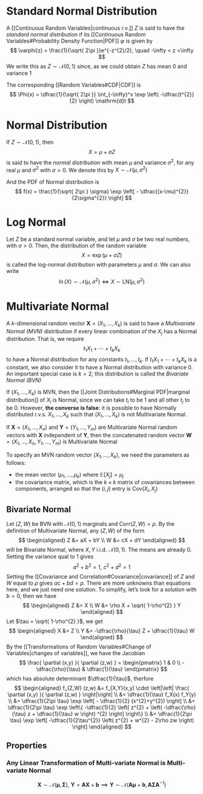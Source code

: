 # Standard Normal Distribution
A [[Continuous Random Variables|continuous r.v.]] $Z$ is said to have the *standard normal distribution* if its [[Continuous Random Variables#Probability Density Function|PDF]] $\varphi$ is given by
$$
\varphi(z) = \frac{1}{\sqrt{ 2\pi }}e^{-z^{2}/2}, \quad -\infty < z <\infty
$$
We write this as $Z \sim \mathcal N(0,1)$ since, as we could obtain $Z$ has mean $0$ and variance $1$

The corresponding [[Random Variables#CDF|CDF]] is 
$$
\Phi(x) = \dfrac{1}{\sqrt{ 2\pi }} \int_{-\infty}^x \exp \left( -\dfrac{t^{2}}{2} \right)  \mathrm{d}t
$$
# Normal Distribution
If $Z \sim \mathcal N(0,1)$, then
$$
X = \mu + \sigma Z
$$
is said to have the *normal distribution* with mean $\mu$ and variance $\sigma^{2}$, for any real $\mu$ and $\sigma^{2}$ with $\sigma > 0$. We denote this by $X \sim \mathcal N(\mu, \sigma^{2})$

And the PDF of Normal distribution is
$$
f(x) = \frac{1}{\sqrt{ 2\pi } \sigma} \exp \left[ - \dfrac{(x-\mu)^{2}}{2\sigma^{2}} \right] 
$$
# Log Normal
Let $Z$ be a standard normal variable, and let $\mu$ and $\sigma$ be two real numbers, with $\sigma>0$. Then, the distribution of the random variable 
$$
X = \exp (\mu + \sigma Z)
$$
is called the log-normal distribution with parameters $\mu$ and $\sigma$. We can also write
$$
\ln (X) \sim \mathcal N(\mu, \sigma^{2}) \iff X \sim \mathrm{LN}(\mu, \sigma^{2})
$$
# Multivariate Normal
A $k$-dimensional random vector $\textbf{X} = (X_1, \ldots ,X_k)$ is said to have a *Multivariate Normal (MVN)* distribution if every linear combination of the $X_j$ has a Normal distribution. That is, we require
$$
t_1X_1 + \cdots + t_k X_k
$$
to have a Normal distribution for any constants $t_1, \ldots ,t_k$. If $t_1X_1 + \cdots +t_kX_k$ is a constant, we also consider it to have a Normal distribution with variance $0$. An important special case is $k=2$; this distribution is called the *Bivariate Normal (BVN)*

If $(X_1, \ldots ,X_k)$ is MVN, then the [[Joint Distributions#Marginal PDF|marginal distribution]] of $X_i$ is Normal, since we can take $t_i$ to be $1$ and all other $t_j$ to be $0$. However, **the converse is false**: it is possible to have Normally distributed r.v.s. $X_1, \ldots ,X_k$ such that $(X_1, \ldots ,X_k)$ is not Multivariate Normal.

If $\textbf{X} = (X_1, \ldots ,X_n)$ and $\textbf{Y} = (Y_1, \ldots ,Y_m)$ are Multivariate Normal random vectors with $\textbf{X}$ independent of $\textbf{Y}$, then the concatenated random vector $\textbf{W}=(X_1, \ldots ,X_n,Y_1, \ldots ,Y_m)$ is Multivariate Normal

To specify an MVN random vector $(X_1, \ldots ,X_k)$, we need the parameters as follows:
- the mean vector $(\mu_1, \ldots ,\mu_k)$ where $\mathbb{ E}[X_j] = \mu_j$
- the covariance matrix, which is the $k \times k$ matrix of covariances between components, arranged so that the $(i,j)$ entry is $\mathrm{Cov}(X_i,X_j)$

## Bivariate Normal
Let $(Z,W)$ be BVN with $\mathcal N(0, 1)$ marginals and $\mathrm{Corr}(Z,W) = \rho$. By the definition of Multivariate Normal, any $(Z,W)$ of the form
$$
\begin{aligned}
Z &= aX + bY \\
W &= cX + dY
\end{aligned}
$$
will be Bivariate Normal, where $X,Y$ i.i.d. $\mathcal N(0,1)$. The means are already $0$. Setting the variance qual to $1$ gives
$$
a^{2} + b^{2} = 1, \ c^{2} + d^{2} = 1
$$
Setting the [[Covariance and Correlation#Covariance|covariance]] of $Z$ and $W$ equal to $\rho$ gives $ac + bd = \rho$. There are more unknowns than equations here, and we just need one solution. To simplify, let’s look for a solution with $b = 0$, then we have
$$
\begin{aligned}
Z &= X \\
W &= \rho X + \sqrt{ 1-\rho^{2} } Y
\end{aligned}
$$
Let $\tau = \sqrt{ 1-\rho^{2} }$, we get
$$
\begin{aligned}
X &= Z \\
Y &= -\dfrac{\rho}{\tau} Z + \dfrac{1}{\tau} W
\end{aligned}
$$
By the [[Transformations of Random Variables#Change of Variables|changes of variables]], we have the Jacobian
$$
\frac{ \partial (x,y) }{ \partial (z,w) }  = \begin{pmatrix}
1 & 0 \\
-\dfrac{\rho}{\tau} & \dfrac{1}{\tau}
\end{pmatrix}
$$
which has absolute determinant $\dfrac{1}{\tau}$, therfore
$$
\begin{aligned}
f_{Z,W} (z,w) &= f_{X,Y}(x,y) \cdot \left|\left| \frac{ \partial (x,y) }{ \partial (z,w) } \right|\right| \\
&= \dfrac{1}{\tau} f_X(x) f_Y(y) \\
&= \dfrac{1}{2\pi \tau} \exp \left[ - \dfrac{1}{2} (x^{2}+y^{2}) \right]  \\
&= \dfrac{1}{2\pi \tau} \exp \left\{ -\dfrac{1}{2} \left[ z^{2} + \left( -\dfrac{\rho}{\tau} z + \dfrac{1}{\tau} w \right) ^{2} \right]  \right\}  \\
&= \dfrac{1}{2\pi \tau} \exp \left[ -\dfrac{1}{2\tau^{2}} \left( z^{2} + w^{2} - 2\rho zw \right)  \right] 
\end{aligned}
$$
## Properties
### Any Linear Transformation of Multi-variate Normal is Multi-variate Normal
$$
\boldsymbol X \sim \mathcal N(\boldsymbol \mu, \boldsymbol \Sigma), \ \boldsymbol Y = \textbf{A}\boldsymbol X + \boldsymbol b \implies \boldsymbol Y \sim \mathcal N(\textbf{A} \boldsymbol \mu + \boldsymbol{b}, \textbf{A} \boldsymbol \Sigma \textbf{A}^{-1})
$$

